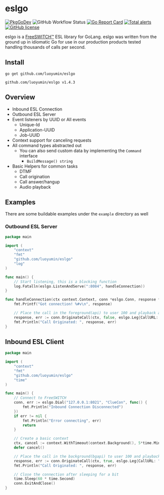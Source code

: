 # eslgo
[![PkgGoDev](https://pkg.go.dev/badge/github.com/percipia/eslgo)](https://pkg.go.dev/github.com/percipia/eslgo)
![GitHub Workflow Status](https://img.shields.io/github/workflow/status/percipia/eslgo/Go)
[![Go Report Card](https://goreportcard.com/badge/github.com/percipia/eslgo)](https://goreportcard.com/report/github.com/percipia/eslgo)
[![Total alerts](https://img.shields.io/lgtm/alerts/g/percipia/eslgo.svg?logo=lgtm&logoWidth=18)](https://lgtm.com/projects/g/percipia/eslgo/alerts/)
[![GitHub license](https://img.shields.io/github/license/percipia/eslgo)](https://github.com/percipia/eslgo/blob/v1/LICENSE)

eslgo is a [FreeSWITCH™](https://freeswitch.com/) ESL library for GoLang.
eslgo was written from the ground up in idiomatic Go for use in our production products tested handling thousands of calls per second.

## Install
```
go get github.com/luoyumin/eslgo
```
```
github.com/luoyumin/eslgo v1.4.3
```

## Overview
- Inbound ESL Connection
- Outbound ESL Server
- Event listeners by UUID or All events
  - Unique-Id
  - Application-UUID
  - Job-UUID
- Context support for canceling requests
- All command types abstracted out
  - You can also send custom data by implementing the `Command` interface
    - `BuildMessage() string`
- Basic Helpers for common tasks
  - DTMF
  - Call origination
  - Call answer/hangup
  - Audio playback

## Examples
There are some buildable examples under the `example` directory as well
### Outbound ESL Server
```go
package main

import (
	"context"
	"fmt"
	"github.com/luoyumin/eslgo"
	"log"
)

func main() {
	// Start listening, this is a blocking function
	log.Fatalln(eslgo.ListenAndServe(":8084", handleConnection))
}

func handleConnection(ctx context.Context, conn *eslgo.Conn, response *eslgo.RawResponse) {
	fmt.Printf("Got connection! %#v\n", response)

	// Place the call in the foreground(api) to user 100 and playback an audio file as the bLeg and no exported variables
	response, err := conn.OriginateCall(ctx, false, eslgo.Leg{CallURL: "user/100"}, eslgo.Leg{CallURL: "&playback(misc/ivr-to_hear_screaming_monkeys.wav)"}, map[string]string{})
	fmt.Println("Call Originated: ", response, err)
}
```
## Inbound ESL Client
```go
package main

import (
	"context"
	"fmt"
	"github.com/luoyumin/eslgo"
	"time"
)

func main() {
	// Connect to FreeSWITCH
	conn, err := eslgo.Dial("127.0.0.1:8021", "ClueCon", func() {
		fmt.Println("Inbound Connection Disconnected")
	})
	if err != nil {
		fmt.Println("Error connecting", err)
		return
	}

	// Create a basic context
	ctx, cancel := context.WithTimeout(context.Background(), 5*time.Minute)
	defer cancel()

	// Place the call in the background(bgapi) to user 100 and playback an audio file as the bLeg and no exported variables
	response, err := conn.OriginateCall(ctx, true, eslgo.Leg{CallURL: "user/100"}, eslgo.Leg{CallURL: "&playback(misc/ivr-to_hear_screaming_monkeys.wav)"}, map[string]string{})
	fmt.Println("Call Originated: ", response, err)

	// Close the connection after sleeping for a bit
	time.Sleep(60 * time.Second)
	conn.ExitAndClose()
}
```

